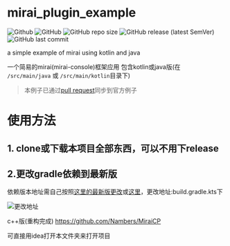 # mirai_plugin_example
![Github](https://img.shields.io/badge/Author-Nambers-blue) ![GitHub](https://img.shields.io/github/license/Nambers/mirai_kotlin_example) ![GitHub repo size](https://img.shields.io/github/repo-size/Nambers/mirai_kotlin_example) ![GitHub release (latest SemVer)](https://img.shields.io/github/v/release/Nambers/mirai_kotlin_example) ![GitHub last commit](https://img.shields.io/github/last-commit/Nambers/mirai_kotlin_example)

a simple example of mirai using kotlin and java

一个简易的mirai(mirai-console)框架应用 包含kotlin或java版(在 `/src/main/java` 或 `/src/main/kotlin`目录下)

> 本例子已通过[pull request](https://github.com/project-mirai/mirai-console-plugin-template/pull/8)同步到官方例子

# 使用方法

## 1. clone或下载本项目全部东西，可以不用下release

## 2.更改gradle依赖到最新版

依赖版本地址需自己按照[这里的最新版更改](https://bintray.com/him188moe/mirai/mirai-console/)或[这里](https://github.com/mamoe/mirai-console/blob/master/docs/ConfiguringProjects.md)，更改地址:build.gradle.kts下

![更改地址](https://img-blog.csdnimg.cn/20210120155108568.png?x-oss-process=image/watermark,type_ZmFuZ3poZW5naGVpdGk,shadow_10,text_aHR0cHM6Ly9ibG9nLmNzZG4ubmV0L3FxXzQwODMyOTYw,size_16,color_FFFFFF,t_70)

c++版(重构完成) <https://github.com/Nambers/MiraiCP>

可直接用idea打开本文件夹来打开项目

